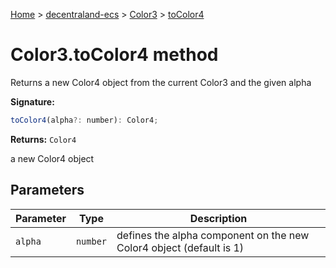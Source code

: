 [Home](./index) &gt; [decentraland-ecs](./decentraland-ecs.md) &gt; [Color3](./decentraland-ecs.color3.md) &gt; [toColor4](./decentraland-ecs.color3.tocolor4.md)

# Color3.toColor4 method

Returns a new Color4 object from the current Color3 and the given alpha

**Signature:**
```javascript
toColor4(alpha?: number): Color4;
```
**Returns:** `Color4`

a new Color4 object

## Parameters

|  Parameter | Type | Description |
|  --- | --- | --- |
|  `alpha` | `number` | defines the alpha component on the new Color4 object (default is 1) |

